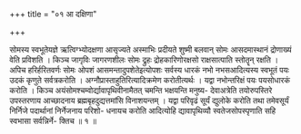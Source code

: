 +++
title = "०१ आ दक्षिणा"

+++

सोमस्य स्वभूतेयज्ञे ऋत्विग्भ्योदक्षणा आसृज्यते अस्माभिः प्रदीयते शुष्मी बलवान् सोमः आसदमास्थानं द्रोणाख्यं वेति प्रविशति । किञ्च जागृविः जागरणशीलः सोमः द्रुहः द्रोहकारिणोरक्षसो राक्षसात्पाति स्तोतॄन् रक्षति । अपिच हरिर्हरितवर्णः सोमः ओपशं आसमन्तादुपशेतेइत्योपशः सर्वस्य धारकं नभो नभसआदित्यस्य स्वभूतं पयः उदकं कृणुते सर्वत्रकरोति । अग्नौप्रास्ताहुतिरित्यादिक्रमेण करोतीत्यर्थः । यद्वा नभोन्तरिक्षं पयः पयसोधारकं करोति । किञ्च अयंसोमश्चम्वोर्द्यावापृथिवीनामैतत् चमन्ति भक्षयन्ति मनुष्य- देवाअत्रेति तयोरुपस्तिरे उपस्तरणाय आच्छादनाय ब्रह्मबृहदुद्यत्तमांसि विनाशयन्तम् । यद्वा परिवृढं सूर्यं द्युलोके करोति तथा तमेवसूर्यं निर्निजे पदार्थानां निर्नेजनाय परिशो- धनायच करोति आदित्योहि द्यावापृथिव्यौ स्वतेजसोपस्पृणाति सहि स्वभासा सर्वन्निर्ने- क्तिच ॥ १ ॥